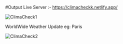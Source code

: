 #Output  Live Server :- https://climacheckk.netlify.app/

![ClimaCheck1](https://github.com/RajanPandey1311/ClimaCheck/assets/130823894/95a47da5-fe0e-499d-ad0a-06f70a453b5b)

WorldWide Weather Update eg: Paris

![ClimaCheck2](https://github.com/RajanPandey1311/ClimaCheck/assets/130823894/4113dd23-3d42-4a34-8133-73e6419311ac)



